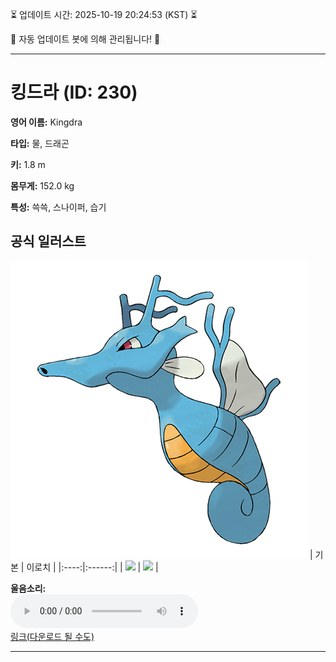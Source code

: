 
⏳ 업데이트 시간: 2025-10-19 20:24:53 (KST) ⏳

🤖 자동 업데이트 봇에 의해 관리됩니다! 🤖

---

# 킹드라 (ID: 230)
**영어 이름:** Kingdra

**타입:** 물, 드래곤

**키:** 1.8 m

**몸무게:** 152.0 kg

**특성:** 쓱쓱, 스나이퍼, 습기

## 공식 일러스트
![](https://raw.githubusercontent.com/PokeAPI/sprites/master/sprites/pokemon/other/official-artwork/230.png)
| 기본 | 이로치 |
|:----:|:------:|
| <img src="http://play.pokemonshowdown.com/sprites/ani/kingdra.gif" width="200"> | <img src="http://play.pokemonshowdown.com/sprites/ani-shiny/kingdra.gif" width="200"> |

**울음소리:**<br><audio controls src="https://raw.githubusercontent.com/PokeAPI/cries/main/cries/pokemon/latest/230.ogg"></audio><br> [링크(다운로드 될 수도)](https://raw.githubusercontent.com/PokeAPI/cries/main/cries/pokemon/latest/230.ogg)


---
